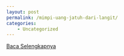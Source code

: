 ```yaml
---
layout: post
permalink: /mimpi-uang-jatuh-dari-langit/
categories:
    - Uncategorized
---
```


[Baca Selengkapnya](/06)